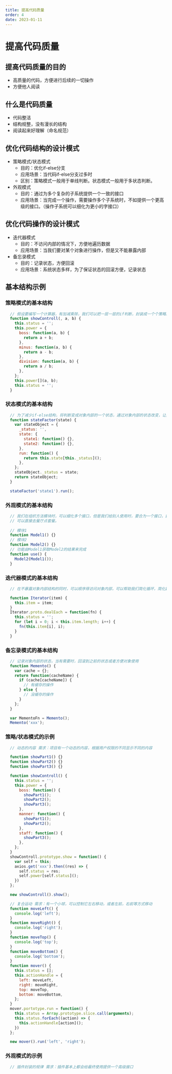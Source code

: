 ```yaml
---
title: 提高代码质量
order: 4
date: 2023-01-11
---
```


# 提高代码质量

## 提高代码质量的目的


- 高质量的代码，方便进行后续的一切操作
- 方便他人阅读

## 什么是代码质量


- 代码整洁
- 结构规整，没有漫长的结构
- 阅读起来好理解（命名规范）

## 优化代码结构的设计模式


- 策略模式/状态模式
  - 目的：优化if-else分支
  - 应用场景：当代码if-else分支过多时
  - 区别：策略模式一般用于单线判断。状态模式一般用于多状态判断。
- 外观模式
  - 目的：通过为多个复杂的子系统提供一个一致的接口
  - 应用场景：当完成一个操作，需要操作多个子系统时，不如提供一个更高级的接口。（操作子系统可以细化为更小的字接口）

## 优化代码操作的设计模式


- 迭代器模式
  - 目的：不访问内部的情况下，方便地遍历数据
  - 应用场景：当我们要对某个对象进行操作，但是又不能暴露内部
- 备忘录模式
  - 目的：记录状态，方便回滚
  - 应用场景：系统状态多样，为了保证状态的回滚方便，记录状态

## 基本结构示例


### 策略模式的基本结构
```js
  // 假设要编写一个计算器，有加减乘除，我们可以把一层一层的if判断，封装成一个个策略。
  function showControll(, a, b) {
    this.status = '';
    this.power = {
      boss: function(a, b) {
        return a + b;
      },
      minus: function(a, b) {
        return a - b;
      },
      division: function(a, b) {
        return a / b;
      },
    };
    this.power[](a, b);
    this.status = '';
  }
```

### 状态模式的基本结构

```js
  // 为了减少if-else结构，将判断变成对象内部的一个状态，通过对象内部的状态改变，让其拥有不同行为
  function stateFactor(state) {
    var stateObject = {
      _status: '',
      state: {
        state1: function() {},
        state2: function() {},
      },
      run: function() {
        return this.state[this._status]();
      },
    };
    stateObject._status = state;
    return stateObject;
  }

  stateFactor('state1').run();
```

### 外观模式的基本结构

```js
  // 我们在组织方法模块时，可以细化多个接口，但是我们给别人使用时，要合为一个接口，就像你
  // 可以直接去餐厅点套餐。
  
  // 模块1
  function Model1() {}
  // 模块2
  function Model2() {}
  // 功能由Model1获取Model2的结果来完成
  function use() {
    Model2(Model1());
  }
```

### 迭代器模式的基本结构

```js
  // 在不暴露对象内部结构的同时，可以顺序得访问对象内部，可以帮助我们简化循环，简化数据操作

  function Iterator(item) {
    this.item = item;
  }
  Iterator.proto.dealEach = function(fn) {
    this.status = '';
    for (let i = 0; i < this.item.length; i++) {
      fn(this.item[i], i);
    }
  }
```

### 备忘录模式的基本结构

```js
  // 记录对象内部的状态，当有需要时，回滚到之前的状态或者方便对象使用
  function Memento() {
    var cache = {};
    return function(cacheName) {
      if (cache[cacheName]) {
        // 有缓存的操作
      } else {
        // 没缓存的操作
      }
    };
  }

  var MementoFn = Memento();
  Memento('xxx');
```

### 策略/状态模式的示例

```js
  // 动态的内容 需求：项目有一个动态的内容，根据用户权限的不同显示不同的内容

  function showPart1() {}
  function showPart2() {}
  function showPart3() {}

  function showControll() {
    this.status = '';
    this.power = {
      boss: function() {
        showPart1();
        showPart2();
        showPart3();
      },
      manner: function() {
        showPart1();
        showPart2();
      },
      staff: function() {
        showPart3();
      },
    };
  }
  showControll.prototype.show = function() {
    var self = this;
    axios.get('xxx').then((res) => {
      self.status = res;
      self.power[self.status]();
    })
  };

  new showControll().show();
```

```js
  // 复合运动 需求：有一个小球，可以控制它左右移动，或者左前，右前等方式移动
  function moveLeft() {
    console.log('left');
  }
  function moveRight() {
    console.log('right');
  }
  function moveTop() {
    console.log('top');
  }
  function moveBottom() {
    console.log('bottom');
  }
  function mover() {
    this.status = [];
    this.actionHandle = {
      left: moveLeft,
      right: moveRight,
      top: moveTop,
      bottom: moveBottom,
    };
  }
  mover.portotype.run = function() {
    this.status = Array.prototype.slice.call(arguments);
    this.status.forEach((action) => {
      this.actionHandle[action]();
    })
  };

  new mover().run('left', 'right');
```

### 外观模式的示例

```js
  // 插件封装的规律 需求：插件基本上都会给最终使用提供一个高级接口

```
